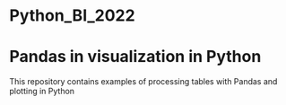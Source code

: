 # Python_BI_2022
# Pandas in visualization in Python
This repository contains examples of processing tables with Pandas and plotting in Python
